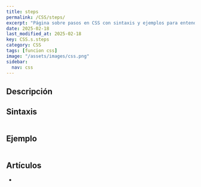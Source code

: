 ```yaml
---
title: steps
permalink: /CSS/steps/
excerpt: "Página sobre pasos en CSS con sintaxis y ejemplos para entender su uso."
date: 2025-02-18
last_modified_at: 2025-02-18
key: CSS.s.steps
category: CSS
tags: [funcion css]
image: "/assets/images/css.png"
sidebar:
  nav: css
---
```


## Descripción


## Sintaxis


```css

```


## Ejemplo


```css

```


## Artículos

- 
